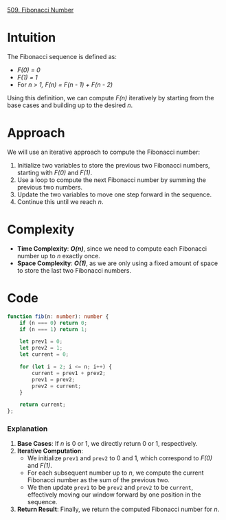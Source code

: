 [509. Fibonacci Number](https://leetcode.com/problems/fibonacci-number/)

# Intuition

The Fibonacci sequence is defined as:
- *F(0) = 0*
- *F(1) = 1*
- For *n > 1, F(n) = F(n - 1) + F(n - 2)*

Using this definition, we can compute *F(n)* iteratively by starting from the base cases and building up to the desired *n*.

# Approach

We will use an iterative approach to compute the Fibonacci number:
1. Initialize two variables to store the previous two Fibonacci numbers, starting with *F(0)* and *F(1)*.
2. Use a loop to compute the next Fibonacci number by summing the previous two numbers.
3. Update the two variables to move one step forward in the sequence.
4. Continue this until we reach *n*.

# Complexity

- **Time Complexity**: ***O(n)***, since we need to compute each Fibonacci number up to *n* exactly once.
- **Space Complexity**: ***O(1)***, as we are only using a fixed amount of space to store the last two Fibonacci numbers.

# Code
```typescript
function fib(n: number): number {
    if (n === 0) return 0;
    if (n === 1) return 1;

    let prev1 = 0;
    let prev2 = 1;
    let current = 0;

    for (let i = 2; i <= n; i++) {
        current = prev1 + prev2;
        prev1 = prev2;
        prev2 = current;
    }

    return current;
};

```

### Explanation

1. **Base Cases**: If *n* is 0 or 1, we directly return 0 or 1, respectively.
2. **Iterative Computation**:
   - We initialize `prev1` and `prev2` to 0 and 1, which correspond to *F(0)* and *F(1)*.
   - For each subsequent number up to *n*, we compute the current Fibonacci number as the sum of the previous two.
   - We then update `prev1` to be `prev2` and `prev2` to be `current`, effectively moving our window forward by one position in the sequence.
3. **Return Result**: Finally, we return the computed Fibonacci number for *n*.